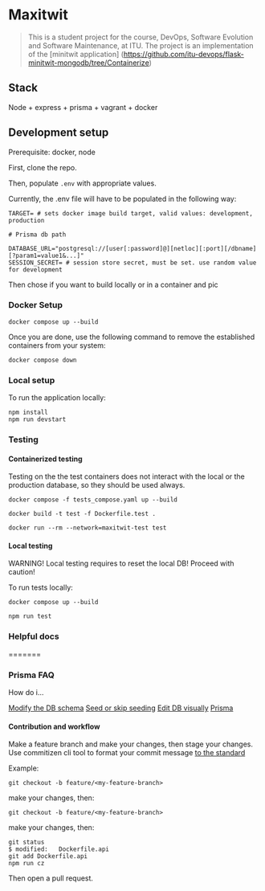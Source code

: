 # Maxitwit
> This is a student project for the course, DevOps, Software Evolution and Software Maintenance, at ITU.
The project is an implementation of the [minitwit application] (https://github.com/itu-devops/flask-minitwit-mongodb/tree/Containerize)

## Stack

Node + express + prisma + vagrant + docker

## Development setup

Prerequisite: docker, node

First, clone the repo.

Then, populate ```.env``` with appropriate values. 

Currently, the .env file will have to be populated in the following way:

```
TARGET= # sets docker image build target, valid values: development, production
 
# Prisma db path
 
DATABASE_URL="postgresql://[user[:password]@][netloc][:port][/dbname][?param1=value1&...]"
SESSION_SECRET= # session store secret, must be set. use random value for development
```

Then chose if you want to build locally or in a container and pic

### Docker Setup

```
docker compose up --build
```

Once you are done, use the following command to remove the established containers from your system:

```
docker compose down
```

### Local setup

To run the application locally:

```
npm install
npm run devstart 
```

### Testing

#### Containerized testing
Testing on the the test containers does not interact with the local or the production database, so they should be used always.
```
docker compose -f tests_compose.yaml up --build
```
```
docker build -t test -f Dockerfile.test .
```
```
docker run --rm --network=maxitwit-test test
```


#### Local testing
WARNING! Local testing requires to reset the local DB! Proceed with caution!

To run tests locally:
```
docker compose up --build
```
```
npm run test
```

### Helpful docs
=======
### Prisma FAQ


How do i...

[Modify the DB schema](https://www.prisma.io/docs/orm/prisma-migrate/workflows/prototyping-your-schema#prototyping-with-an-existing-migration-history)
[Seed or skip seeding](https://www.prisma.io/docs/orm/prisma-migrate/workflows/seeding#integrated-seeding-with-prisma-migrate)
[Edit DB visually](https://www.prisma.io/docs/orm/tools/prisma-studio)
[Prisma](https://www.prisma.io/docs)


#### Contribution and workflow

Make a feature branch and make your changes, then stage your changes. Use commitizen cli tool to format your commit message [to the standard](https://www.conventionalcommits.org/en/v1.0.0/#summary)

Example:


```
git checkout -b feature/<my-feature-branch>
```

make your changes, then:

```
git checkout -b feature/<my-feature-branch>
```

make your changes, then:

```
git status
$ modified:   Dockerfile.api
git add Dockerfile.api
npm run cz
```

Then open a pull request.
